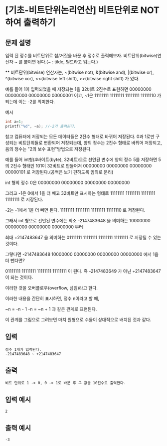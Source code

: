 # [기초-비트단위논리연산] 비트단위로 NOT 하여 출력하기

## 문제 설명
입력 된 정수를 비트단위로 참/거짓을 바꾼 후 정수로 출력해보자.
비트단위(bitwise)연산자 ~ 를 붙이면 된다.(~ : tilde, 틸드라고 읽는다.)


** 비트단위(bitwise) 연산자는,
~(bitwise not), &(bitwise and), |(bitwise or), ^(bitwise xor),
<<(bitwise left shift), >>(bitwise right shift)
가 있다.

예를 들어 1이 입력되었을 때 저장되는 1을 32비트 2진수로 표현하면
        00000000 00000000 00000000 00000001 이고,
~1은 11111111 11111111 11111111 11111110 가 되는데 이는 -2를 의미한다.


예시
```c
int a=1;
printf("%d", ~a); //-2가 출력된다.
```

참고
컴퓨터에 저장되는 모든 데이터들은 2진수 형태로 바뀌어 저장된다.
0과 1로만 구성되는 비트단위들로 변환되어 저장되는데,
양의 정수는 2진수 형태로 바뀌어 저장되고,
음의 정수는 "2의 보수 표현"방법으로 저장된다.

예를 들어 int형(4바이트(byte), 32비트)으로 선언된 변수에 양의 정수 5를 저장하면
5의 2진수 형태인 101이 32비트로 만들어져
00000000 00000000 00000000 00000101
로 저장된다.(공백은 보기 편하도록 임의로 분리)

int 형의 정수 0은
00000000 00000000 00000000 00000000

그리고 -1은 0에서 1을 더 빼고 32비트만 표시하는 형태로
11111111 11111111 11111111 11111111 로 저장된다.

-2는 -1에서 1을 더 빼면 된다.
11111111 11111111 11111111 11111110 로 저장된다.

그래서 int 형으로 선언된 변수에는 최소 -2147483648 을 의미하는
10000000 00000000 00000000 00000000 부터

최대 +2147483647 을 의미하는
01111111 11111111 11111111 11111111 로 저장될 수 있는 것이다.

그렇다면 -2147483648
10000000 00000000 00000000 00000000 에서 1을 더 뺀다면?

01111111 11111111 11111111 11111111 이 된다.
즉 -2147483649 가 아닌 +2147483647 이 되는 것이다.

이러한 것을 오버플로우(overflow, 넘침)라고 한다.

이러한 내용을 간단히 표시하면, 정수 n이라고 할 때,

~n = -n - 1
-n = ~n + 1 과 같은 관계로 표현된다.

이 관계를 그림으로 그려보면 마치 원형으로 수들이
상대적으로 배치된 것과 같다.

## 입력
	정수 1개가 입력된다.
	-2147483648 ~ +2147483647
## 출력
	비트 단위로 1 -> 0, 0 -> 1로 바꾼 후 그 값을 10진수로 출력한다.

## 입력 예시
	2
## 출력 예시
	-3